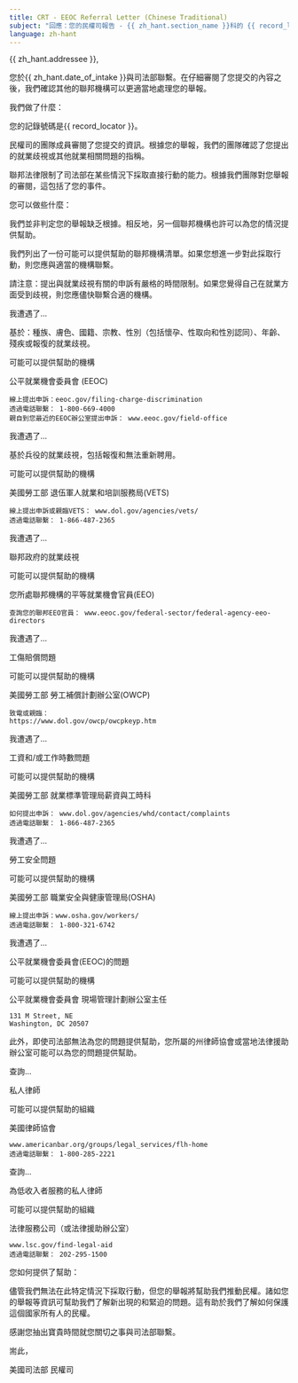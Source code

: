 ```yaml
---
title: CRT - EEOC Referral Letter (Chinese Traditional)
subject: "回應：您的民權司報告 - {{ zh_hant.section_name }}科的 {{ record_locator }}"
language: zh-hant
---
```

{{ zh_hant.addressee }},

您於{{ zh_hant.date_of_intake }}與司法部聯繫。在仔細審閱了您提交的內容之後，我們確認其他的聯邦機構可以更適當地處理您的舉報。

我們做了什麼：

您的記錄號碼是{{ record_locator }}。

民權司的團隊成員審閱了您提交的資訊。根據您的舉報，我們的團隊確認了您提出的就業歧視或其他就業相關問題的指稱。

聯邦法律限制了司法部在某些情況下採取直接行動的能力。根據我們團隊對您舉報的審閱，這包括了您的事件。

您可以做些什麼：

我們並非判定您的舉報缺乏根據。相反地，另一個聯邦機構也許可以為您的情況提供幫助。

我們列出了一份可能可以提供幫助的聯邦機構清單。如果您想進一步對此採取行動，則您應與適當的機構聯繫。

請注意：提出與就業歧視有關的申訴有嚴格的時間限制。如果您覺得自己在就業方面受到歧視，則您應儘快聯繫合適的機構。

我遭遇了...

基於：種族、膚色、國籍、宗教、性別（包括懷孕、性取向和性別認同）、年齡、殘疾或報復的就業歧視。

可能可以提供幫助的機構

公平就業機會委員會 (EEOC)

    線上提出申訴：eeoc.gov/filing-charge-discrimination
    透過電話聯繫： 1-800-669-4000
    親自到您最近的EEOC辦公室提出申訴： www.eeoc.gov/field-office

我遭遇了...

基於兵役的就業歧視，包括報復和無法重新聘用。

可能可以提供幫助的機構

美國勞工部
退伍軍人就業和培訓服務局(VETS)

    線上提出申訴或親臨VETS： www.dol.gov/agencies/vets/
    透過電話聯繫： 1-866-487-2365

我遭遇了...

聯邦政府的就業歧視

可能可以提供幫助的機構

您所處聯邦機構的平等就業機會官員(EEO)

    查詢您的聯邦EEO官員： www.eeoc.gov/federal-sector/federal-agency-eeo-directors

我遭遇了...

工傷賠償問題

可能可以提供幫助的機構

美國勞工部
勞工補償計劃辦公室(OWCP)

    致電或親臨：
    https://www.dol.gov/owcp/owcpkeyp.htm

我遭遇了...

工資和/或工作時數問題

可能可以提供幫助的機構

美國勞工部
就業標準管理局薪資與工時科

    如何提出申訴： www.dol.gov/agencies/whd/contact/complaints
    透過電話聯繫： 1-866-487-2365

我遭遇了...

勞工安全問題

可能可以提供幫助的機構

美國勞工部
職業安全與健康管理局(OSHA)

    線上提出申訴：www.osha.gov/workers/
    透過電話聯繫： 1-800-321-6742

我遭遇了...

公平就業機會委員會(EEOC)的問題

可能可以提供幫助的機構

公平就業機會委員會
現場管理計劃辦公室主任

    131 M Street, NE
    Washington, DC 20507

此外，即使司法部無法為您的問題提供幫助，您所屬的州律師協會或當地法律援助辦公室可能可以為您的問題提供幫助。

查詢...

私人律師

可能可以提供幫助的組織

美國律師協會

    www.americanbar.org/groups/legal_services/flh-home
    透過電話聯繫： 1-800-285-2221

查詢...

為低收入者服務的私人律師

可能可以提供幫助的組織

法律服務公司（或法律援助辦公室）

    www.lsc.gov/find-legal-aid
    透過電話聯繫： 202-295-1500

您如何提供了幫助：

儘管我們無法在此特定情況下採取行動，但您的舉報將幫助我們推動民權。諸如您的舉報等資訊可幫助我們了解新出現的和緊迫的問題。這有助於我們了解如何保護這個國家所有人的民權。

感謝您抽出寶貴時間就您關切之事與司法部聯繫。

耑此，

美國司法部
民權司
